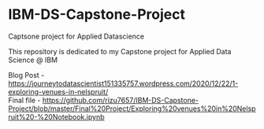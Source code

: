 # IBM-DS-Capstone-Project
Captsone project for Applied Datascience

This repository is dedicated to my Capstone project for Applied Data Science @ IBM

Blog Post - https://journeytodatascientist151335757.wordpress.com/2020/12/22/1-exploring-venues-in-nelspruit/ <br>
Final file - https://github.com/rizu7657/IBM-DS-Capstone-Project/blob/master/Final%20Project/Exploring%20venues%20in%20Nelspruit%20-%20Notebook.ipynb
